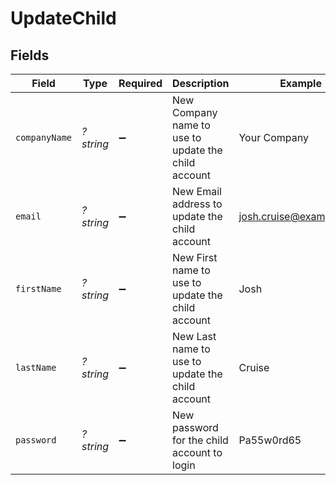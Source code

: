 # UpdateChild


## Fields

| Field                                               | Type                                                | Required                                            | Description                                         | Example                                             |
| --------------------------------------------------- | --------------------------------------------------- | --------------------------------------------------- | --------------------------------------------------- | --------------------------------------------------- |
| `companyName`                                       | *?string*                                           | :heavy_minus_sign:                                  | New Company name to use to update the child account | Your Company                                        |
| `email`                                             | *?string*                                           | :heavy_minus_sign:                                  | New Email address to update the child account       | josh.cruise@example.com                             |
| `firstName`                                         | *?string*                                           | :heavy_minus_sign:                                  | New First name to use to update the child account   | Josh                                                |
| `lastName`                                          | *?string*                                           | :heavy_minus_sign:                                  | New Last name to use to update the child account    | Cruise                                              |
| `password`                                          | *?string*                                           | :heavy_minus_sign:                                  | New password for the child account to login         | Pa55w0rd65                                          |